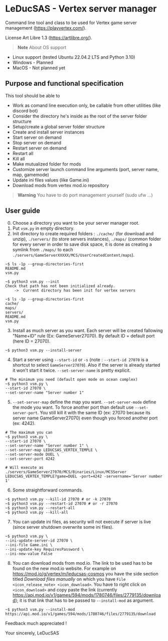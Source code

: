 # LeDucSAS - Vertex server manager
Command line tool and class to be used for Vertex game server management (https://playvertex.com/).

License Art Libre 1.3 (https://artlibre.org/).


> **Note**
> About OS support
* Linux support (tested Ubuntu 22.04.2 LTS and Python 3.10)
* Windows - Planned
* MacOS - Not planned yet


## Purpose and functional specification
This tool should be able to
- Work as comand line execution only, be callable from other utilities (like discord bot)
- Consider the directory he's inside as the root of the server folder structure
- Setup/create a global server folder structure
- Create and install server instances
- Start server on demand
- Stop server on demand
- Restart server on demand
- Restart all
- Kill all
- Make mutualized folder for mods
- Customize server launch command line arguments (port, server name, map, gamemode)
- Update ini files values (like Game.ini)
- Download mods from vertex mod.io repository

> **Warning**
> You have to do port management yourself (sudo ufw ...)



## User guide

0. Choose a directory you want to be your server manager root.
1. Put `vsm.py` in empty directory. 
2. Init directory to create required folders : `./cache/` (for download and unzip), `./servers/` (to store servers instances), `./maps/` (common folder for every server in order to save disk space, it is done as creating a symlink from `./maps/` to each `./servers/GameServerXXXXX/MCS/UserCreatedContent/maps`).
```console
~$ ls -1p --group-directories-first
README.md
vsm.py

~$ python3 vsm.py --init
Check that path has not been initialized already.
    ->  Current directory has been init for vertex servers

~$ ls -1p --group-directories-first
cache/
maps/
servers/
README.md
vsm.py
```
3. Install as much server as you want. Each server will be created fallowing "Name+ID" rule (Ex: GameServer27070). By default ID = default port (here ID = 27070). 
```console
~$ python3 vsm.py --install-server
```
4. Start a server using `--start-id` or `-s` (note : `--start-id 27070` is a shortcut to select `GameServer27070`). Also if the server is already started it won't start it twice. `--set-server-name` is pretty explicit. 
```console
# The minimum you need (default open mode on ocean complex)
~$ python3 vsm.py \
--start-id 27070 \
--set-server-name "Server number 1" 
```
5. `--set-server-map` define the map you want. `--set-server-mode` define the mode you want. To force another port than default use `--set-server-port`. You still kill it with the same ID (ex: 27070 because its server name GameServer27070) even though you forced another port (ex: 4242). 
```console
# The maximum you can
~$ python3 vsm.py \
--start-id 27070 \
--set-server-name "Server number 1" \
--set-server-map LEDUCSAS_VERTEX_TEMPLE \
--set-server-mode DUEL \
--set-server-port 4242

# Will execute as
./servers/GameServer27070/MCS/Binaries/Linux/MCSServer LEDUCSAS_VERTEX_TEMPLE?game=DUEL -port=4242 -servername='Server number 1'
```
6. Some straightforward commands.
```console
~$ python3 vsm.py --kill-id 27070 # or -k 27070
~$ python3 vsm.py --restart-id 27070 # or -r 27070
~$ python3 vsm.py --restart-all
~$ python3 vsm.py --kill-all
```
7. You can update ini files, as security will not execute if server is live (since server shutdown overwrite some ini files).
```console
~$ python3 vsm.py \
--ini-update-server-id 27070 \
--ini-file Game.ini \
--ini-update-key RequiresPassword \
--ini-new-value False
```
8. You can download mods from mod.io. The link to be used has to be found on the new mod.io website. For example on https://mod.io/g/vertex/m/leducsas-cosmos you have the side section titled _Download files manually_ on which you have `File <icon_release_note> <icon_download>`. You have to right click on `<icon_download>` and copy paste the link (currently https://api.mod.io/v1/games/594/mods/1780746/files/2779135/download); it is that link that has to be passed to `--install-mod` as argument.
```console
~$ python3 vsm.py --install-mod https://api.mod.io/v1/games/594/mods/1780746/files/2779135/download
```

Feedback much appreciated !

Your sincerely,
LeDucSAS